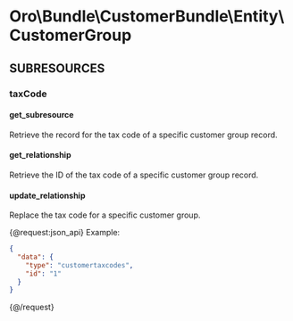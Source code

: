 # Oro\Bundle\CustomerBundle\Entity\CustomerGroup

## SUBRESOURCES

### taxCode

#### get_subresource

Retrieve the record for the tax code of a specific customer group record.

#### get_relationship

Retrieve the ID of the tax code of a specific customer group record.

#### update_relationship

Replace the tax code for a specific customer group.

{@request:json_api}
Example:

```JSON
{
  "data": {
    "type": "customertaxcodes",
    "id": "1"
  }
}
```
{@/request}

